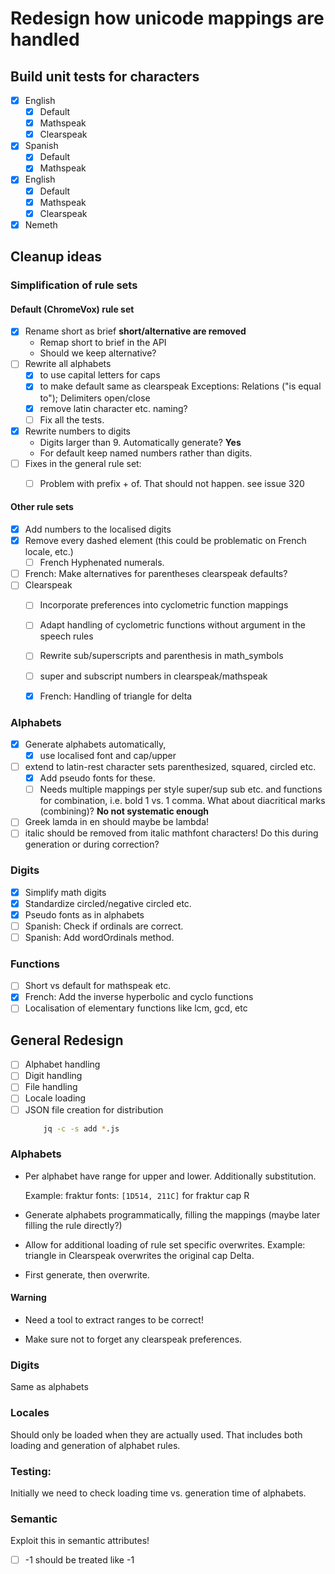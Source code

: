 # Redesign how unicode mappings are handled

## Build unit tests for characters

- [x] English 
  - [x] Default
  - [x] Mathspeak
  - [x] Clearspeak
- [x] Spanish
  - [x] Default
  - [x] Mathspeak
- [x] English 
  - [x] Default
  - [x] Mathspeak
  - [x] Clearspeak
- [x] Nemeth

 ## Cleanup ideas

 ### Simplification of rule sets

 #### Default (ChromeVox) rule set

- [x] Rename short as brief __short/alternative are removed__
    * Remap short to brief in the API
    * Should we keep alternative?
- [ ] Rewrite all alphabets 
    - [x] to use capital letters for caps
    - [x] to make default same as clearspeak
      Exceptions: Relations ("is equal to"); Delimiters open/close
    - [x] remove latin character etc. naming?
    - [ ] Fix all the tests.
- [x] Rewrite numbers to digits 
    * Digits larger than 9. Automatically generate? __Yes__
    * For default keep named numbers rather than digits.
- [ ] Fixes in the general rule set:
    - [ ] Problem with prefix + of. That should not happen. see issue 320


#### Other rule sets

- [x] Add numbers to the localised digits
- [x] Remove every dashed element (this could be problematic on French locale, etc.)
    - [ ] French Hyphenated numerals.
- [ ] French: Make alternatives for parentheses clearspeak defaults?
- [ ] Clearspeak
    - [ ] Incorporate preferences into cyclometric function mappings
    - [ ] Adapt handling of cyclometric functions without argument in the speech rules
    - [ ] Rewrite sub/superscripts and parenthesis in math_symbols
    - [ ] super and subscript numbers in clearspeak/mathspeak
    - [x] French: Handling of triangle for delta



### Alphabets

- [x] Generate alphabets automatically,
    - [x] use localised font and cap/upper
- [ ] extend to latin-rest character sets parenthesized, squared, circled etc.
    - [X] Add pseudo fonts for these.
    - [ ] Needs multiple mappings per style super/sup sub etc. and functions for
      combination, i.e. bold 1 vs. 1 comma.
    What about diacritical marks (combining)? __No not systematic enough__
- [ ] Greek lamda in en should maybe be lambda!
- [ ] italic should be removed from italic mathfont characters!
    Do this during generation or during correction?

### Digits

- [x] Simplify math digits
- [x] Standardize circled/negative circled etc.
- [x] Pseudo fonts as in alphabets
- [ ] Spanish: Check if ordinals are correct.
- [ ] Spanish: Add wordOrdinals method.

### Functions

- [ ] Short vs default for mathspeak etc.
- [x] French: Add the inverse hyperbolic and cyclo functions
- [ ] Localisation of elementary functions like lcm, gcd, etc

## General Redesign

- [ ] Alphabet handling
- [ ] Digit handling
- [ ] File handling
- [ ] Locale loading
- [ ] JSON file creation for distribution
    ```bash
        jq -c -s add *.js
    ```

### Alphabets

* Per alphabet have range for upper and lower.  Additionally substitution. 

    Example: fraktur fonts: `[1D514, 211C]` for fraktur cap R
    
* Generate alphabets programmatically, filling the mappings 
  (maybe later filling the rule directly?)

* Allow for additional loading of rule set specific overwrites.
  Example: triangle in Clearspeak overwrites the original cap Delta.

* First generate, then overwrite.

#### Warning

* Need a tool to extract ranges to be correct!

* Make sure not to forget any clearspeak preferences.

### Digits

Same as alphabets


### Locales

Should only be loaded when they are actually used. 
That includes both loading and generation of alphabet rules.


### Testing:

Initially we need to check loading time vs. generation time of alphabets.


### Semantic 

Exploit this in semantic attributes!

- [ ] <mn>-1</mn> should be treated like <mo>-</mo><mn>1</mn>
